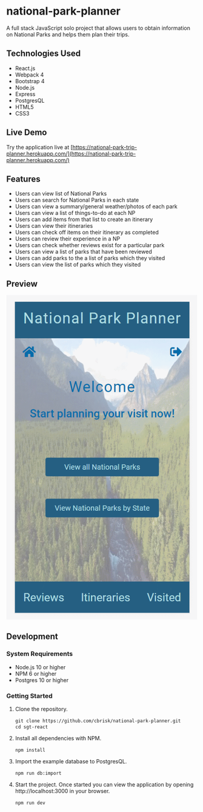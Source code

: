 # national-park-planner

A full stack JavaScript solo project that allows users to obtain information on National Parks and helps them plan their trips.

## Technologies Used

- React.js
- Webpack 4
- Bootstrap 4
- Node.js
- Express
- PostgresQL
- HTML5
- CSS3


## Live Demo

Try the application live at [https://national-park-trip-planner.herokuapp.com/](https://national-park-trip-planner.herokuapp.com/)

## Features

- Users can view list of National Parks
- Users can search for National Parks in each state
- Users can view a summary/general weather/photos of each park
- Users can view a list of things-to-do at each NP
- Users can add items from that list to create an itinerary
- Users can view their itineraries
- Users can check off items on their itinerary as completed
- Users can review their experience in a NP
- Users can check whether reviews exist for a particular park
- Users can view a list of parks that have been reviewed
- Users can add parks to the a list of parks which they visited
- Users can view the list of parks which they visited


## Preview

![Preview image of National Park Planner](server/public/preview-app.gif)

## Development

### System Requirements

- Node.js 10 or higher
- NPM 6 or higher
- Postgres 10 or higher

### Getting Started

1. Clone the repository.

    ```shell
    git clone https://github.com/cbrisk/national-park-planner.git
    cd sgt-react
    ```

1. Install all dependencies with NPM.

    ```shell
    npm install
    ```

1. Import the example database to PostgresQL.

    ```shell
    npm run db:import
    ```

1. Start the project. Once started you can view the application by opening http://localhost:3000 in your browser.

    ```shell
    npm run dev
    ```
